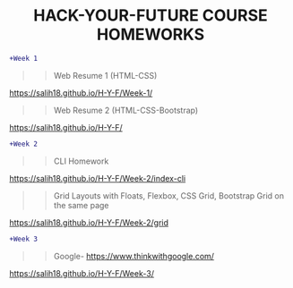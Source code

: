 
 <h1 align="center">
HACK-YOUR-FUTURE COURSE HOMEWORKS
</h1> 

  
 ```diff
+Week 1 

```
 
>> Web Resume 1 (HTML-CSS)

https://salih18.github.io/H-Y-F/Week-1/
 
>> Web Resume 2 (HTML-CSS-Bootstrap)
 
https://salih18.github.io/H-Y-F/
 
   
 ```diff
+Week 2

```

>>CLI Homework

https://salih18.github.io/H-Y-F/Week-2/index-cli
 
>>Grid Layouts with Floats, Flexbox, CSS Grid, Bootstrap Grid on the same page

https://salih18.github.io/H-Y-F/Week-2/grid

 ```diff
+Week 3

```
>>Google- https://www.thinkwithgoogle.com/

 https://salih18.github.io/H-Y-F/Week-3/
 



